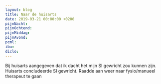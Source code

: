 ```yaml
---
layout: blog
title: Naar de huisarts
date: 2019-03-21 00:00:00 +0200
pijnNacht: 
pijnOchtend: 
pijnMiddag: 
pijnAvond: 
pcml: 
ibu: 
diclo: 
---
```


Bij huisarts aangegeven dat ik dacht het mijn SI gewricht zou kunnen zijn. Huisarts concludeerde SI gewricht. Raadde aan weer naar fysio/manueel therapeut te gaan

